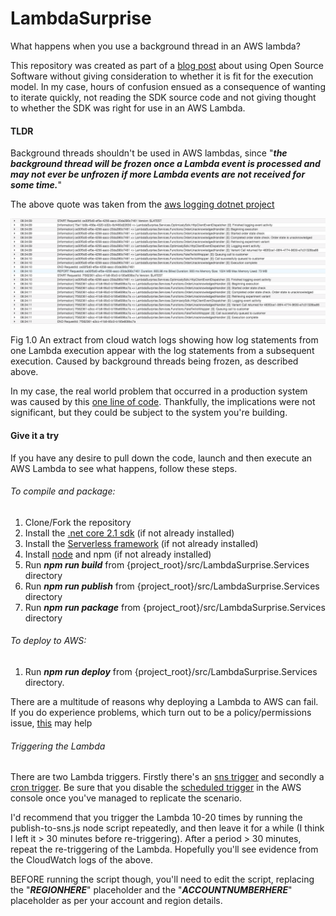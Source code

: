 # LambdaSurprise

What happens when you use a background thread in an AWS lambda? 

This repository was created as part of a [blog post](https://blog.timbutterfield.co.uk/2020/02/11/serverless-deploy-developer-policy/) about using Open Source Software without giving consideration to whether it is fit for the execution model. In my case, hours of confusion ensued as a consequence of wanting to iterate quickly, not reading the SDK source code and not giving thought to whether the SDK was right for use in an AWS Lambda. 

#### TLDR

Background threads shouldn't be used in AWS lambdas, since "**_the background thread will be frozen once a Lambda event is processed and may not ever be unfrozen if more Lambda events are not received for some time._**"

The above quote was taken from the [aws logging dotnet project](https://github.com/aws/aws-logging-dotnet)


![See blog post for what happens when you use background tasks](https://github.com/TimButterfield/lambdasurprise/blob/master/AWSLambdaLogs-Threading.png)

Fig 1.0 An extract from cloud watch logs showing how log statements from one Lambda execution appear with the log statements from a subsequent execution. Caused by background threads being frozen, as described above.

In my case, the real world problem that occurred in a production system was caused by this [one line of code](https://github.com/optimizely/csharp-sdk/blob/master/OptimizelySDK/Event/Dispatcher/HttpClientEventDispatcher45.cs#L78). Thankfully, the implications were not significant, but they could be subject to the system you're building.  

#### Give it a try
If you have any desire to pull down the code, launch and then execute an AWS Lambda to see what happens, follow these steps. 

###### To compile and package: 
1) Clone/Fork the repository
2) Install the [.net core 2.1 sdk](https://dotnet.microsoft.com/download/dotnet-core/2.1) (if not already installed)
3) Install the [Serverless framework](https://serverless.com/framework/docs/getting-started/) (if not already installed)
4) Install [node](https://nodejs.org/en/download/) and npm (if not already installed)
5) Run **_npm run build_** from {project_root}/src/LambdaSurprise.Services directory
6) Run **_npm run publish_** from {project_root}/src/LambdaSurprise.Services directory
7) Run **_npm run package_** from {project_root}/src/LambdaSurprise.Services directory

###### To deploy to AWS: 
1) Run **_npm run deploy_** from {project_root}/src/LambdaSurprise.Services directory. 

There are a multitude of reasons why deploying a Lambda to AWS can fail.
If you do experience problems, which turn out to be a policy/permissions issue, [this](https://blog.timbutterfield.co.uk/2020/02/11/serverless-deploy-developer-policy/) may help

###### Triggering the Lambda

There are two Lambda triggers. Firstly there's an [sns trigger](https://github.com/TimButterfield/LambdaSurprise/blob/master/src/LambdaSurprise.Services/serverless.yml#L18) and secondly a [cron trigger](https://github.com/TimButterfield/LambdaSurprise/blob/master/src/LambdaSurprise.Services/serverless.yml#L19). Be sure that you disable the [scheduled trigger](https://docs.aws.amazon.com/eventbridge/latest/userguide/run-lambda-schedule.html) in the AWS console once you've managed to replicate the scenario.

I'd recommend that you trigger the Lambda 10-20 times by running the publish-to-sns.js node script repeatedly, and then leave it for a while (I think I left it > 30 minutes before re-triggering). After a period > 30 minutes, repeat the re-triggering of the Lambda. Hopefully you'll see evidence from the CloudWatch logs of the above. 

BEFORE running the script though, you'll need to edit the script, replacing the "**_REGIONHERE_**" placeholder and the "**_ACCOUNTNUMBERHERE_**" placeholder as per your account and region details.
